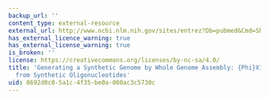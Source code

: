 ```yaml
---
backup_url: ''
content_type: external-resource
external_url: http://www.ncbi.nlm.nih.gov/sites/entrez?Db=pubmed&Cmd=ShowDetailView&TermToSearch=14657399&ordinalpos=1&itool=EntrezSystem2.PEntrez.Pubmed.Pubmed_ResultsPanel.Pubmed_RVLinkOut
has_external_licence_warning: true
has_external_license_warning: true
is_broken: ''
license: https://creativecommons.org/licenses/by-nc-sa/4.0/
title: 'Generating a Synthetic Genome by Whole Genome Assembly: {Phi}X174 Bacteriophage
  from Synthetic Oligonucleotides'
uid: 8692d0c0-5a1c-4f35-be0a-000ac3c5730c
---
```

